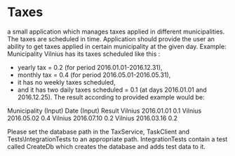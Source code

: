 # Taxes

a small application which manages taxes applied in different municipalities.
The taxes are scheduled in time. Application should provide the user an ability to get taxes applied in
certain municipality at the given day.
Example: Municipality Vilnius has its taxes scheduled like this :
- yearly tax = 0.2 (for period 2016.01.01-2016.12.31),
- monthly tax = 0.4 (for period 2016.05.01-2016.05.31),
- it has no weekly taxes scheduled,
- and it has two daily taxes scheduled = 0.1 (at days 2016.01.01 and 2016.12.25).
The result according to provided example would be:

Municipality (Input)  Date (Input)  Result
Vilnius  				2016.01.01  0.1
Vilnius  				2016.05.02  0.4
Vilnius  				2016.07.10  0.2
Vilnius  				2016.03.16  0.2

Please set the database path in the TaxService, TaskClient and Tests\IntegrationTests to an appropriate path.
IntegrationTests contain a test called CreateDb which creates the database and adds test data to it.